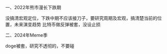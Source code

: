 一、2022年熊市漫长下跌期

没搞清宏观定位，下跌中期不应该接刀子，要研究周期及宏观，搞清楚当前的位置，未来演变趋势
比特币做反弹被套，没设止损

二、2024年Meme季

doge被套，研究不透彻的，不要碰
